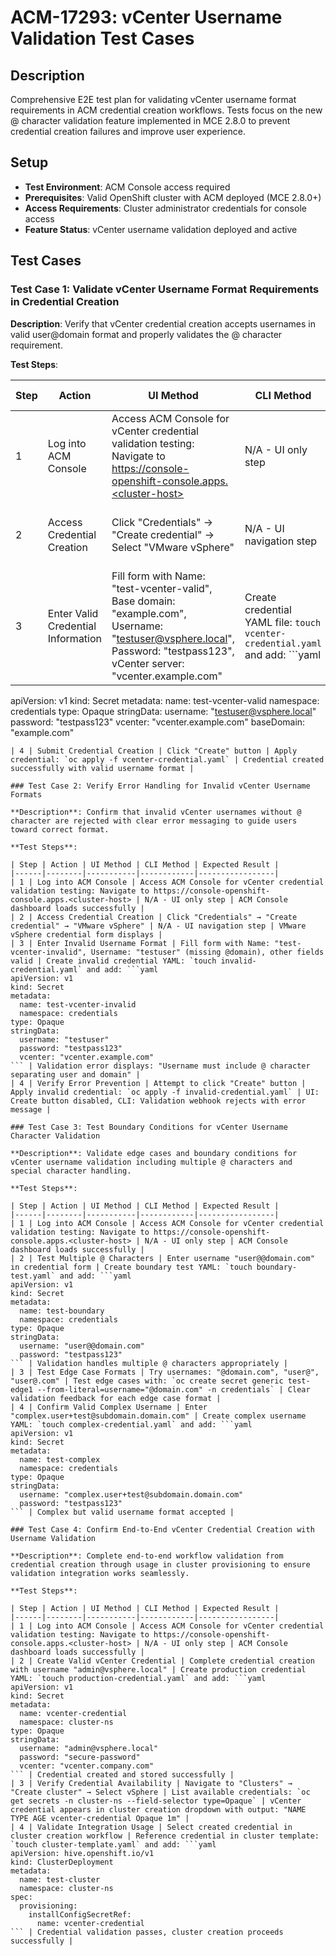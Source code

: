 # ACM-17293: vCenter Username Validation Test Cases

## Description
Comprehensive E2E test plan for validating vCenter username format requirements in ACM credential creation workflows. Tests focus on the new @ character validation feature implemented in MCE 2.8.0 to prevent credential creation failures and improve user experience.

## Setup
- **Test Environment**: ACM Console access required
- **Prerequisites**: Valid OpenShift cluster with ACM deployed (MCE 2.8.0+)  
- **Access Requirements**: Cluster administrator credentials for console access
- **Feature Status**: vCenter username validation deployed and active

## Test Cases

### Test Case 1: Validate vCenter Username Format Requirements in Credential Creation

**Description**: Verify that vCenter credential creation accepts usernames in valid user@domain format and properly validates the @ character requirement.

**Test Steps**:

| Step | Action | UI Method | CLI Method | Expected Result |
|------|--------|-----------|------------|-----------------|
| 1 | Log into ACM Console | Access ACM Console for vCenter credential validation testing: Navigate to https://console-openshift-console.apps.<cluster-host> | N/A - UI only step | ACM Console dashboard loads successfully |
| 2 | Access Credential Creation | Click "Credentials" → "Create credential" → Select "VMware vSphere" | N/A - UI navigation step | VMware vSphere credential form displays |
| 3 | Enter Valid Credential Information | Fill form with Name: "test-vcenter-valid", Base domain: "example.com", Username: "testuser@vsphere.local", Password: "testpass123", vCenter server: "vcenter.example.com" | Create credential YAML file: `touch vcenter-credential.yaml` and add: ```yaml
apiVersion: v1
kind: Secret
metadata:
  name: test-vcenter-valid
  namespace: credentials
type: Opaque
stringData:
  username: "testuser@vsphere.local"
  password: "testpass123"
  vcenter: "vcenter.example.com"
  baseDomain: "example.com"
``` | Form accepts valid username format, validation passes |
| 4 | Submit Credential Creation | Click "Create" button | Apply credential: `oc apply -f vcenter-credential.yaml` | Credential created successfully with valid username format |

### Test Case 2: Verify Error Handling for Invalid vCenter Username Formats

**Description**: Confirm that invalid vCenter usernames without @ character are rejected with clear error messaging to guide users toward correct format.

**Test Steps**:

| Step | Action | UI Method | CLI Method | Expected Result |
|------|--------|-----------|------------|-----------------|
| 1 | Log into ACM Console | Access ACM Console for vCenter credential validation testing: Navigate to https://console-openshift-console.apps.<cluster-host> | N/A - UI only step | ACM Console dashboard loads successfully |
| 2 | Access Credential Creation | Click "Credentials" → "Create credential" → "VMware vSphere" | N/A - UI navigation step | VMware vSphere credential form displays |
| 3 | Enter Invalid Username Format | Fill form with Name: "test-vcenter-invalid", Username: "testuser" (missing @domain), other fields valid | Create invalid credential YAML: `touch invalid-credential.yaml` and add: ```yaml
apiVersion: v1
kind: Secret
metadata:
  name: test-vcenter-invalid
  namespace: credentials
type: Opaque
stringData:
  username: "testuser"
  password: "testpass123"
  vcenter: "vcenter.example.com"
``` | Validation error displays: "Username must include @ character separating user and domain" |
| 4 | Verify Error Prevention | Attempt to click "Create" button | Apply invalid credential: `oc apply -f invalid-credential.yaml` | UI: Create button disabled, CLI: Validation webhook rejects with error message |

### Test Case 3: Test Boundary Conditions for vCenter Username Character Validation

**Description**: Validate edge cases and boundary conditions for vCenter username validation including multiple @ characters and special character handling.

**Test Steps**:

| Step | Action | UI Method | CLI Method | Expected Result |
|------|--------|-----------|------------|-----------------|
| 1 | Log into ACM Console | Access ACM Console for vCenter credential validation testing: Navigate to https://console-openshift-console.apps.<cluster-host> | N/A - UI only step | ACM Console dashboard loads successfully |
| 2 | Test Multiple @ Characters | Enter username "user@@domain.com" in credential form | Create boundary test YAML: `touch boundary-test.yaml` and add: ```yaml
apiVersion: v1
kind: Secret
metadata:
  name: test-boundary
  namespace: credentials
type: Opaque
stringData:
  username: "user@@domain.com"
  password: "testpass123"
``` | Validation handles multiple @ characters appropriately |
| 3 | Test Edge Case Formats | Try usernames: "@domain.com", "user@", "user@.com" | Test edge cases with: `oc create secret generic test-edge1 --from-literal=username="@domain.com" -n credentials` | Clear validation feedback for each edge case format |
| 4 | Confirm Valid Complex Username | Enter "complex.user+test@subdomain.domain.com" | Create complex username YAML: `touch complex-credential.yaml` and add: ```yaml
apiVersion: v1
kind: Secret
metadata:
  name: test-complex
  namespace: credentials
type: Opaque
stringData:
  username: "complex.user+test@subdomain.domain.com"
  password: "testpass123"
``` | Complex but valid username format accepted |

### Test Case 4: Confirm End-to-End vCenter Credential Creation with Username Validation

**Description**: Complete end-to-end workflow validation from credential creation through usage in cluster provisioning to ensure validation integration works seamlessly.

**Test Steps**:

| Step | Action | UI Method | CLI Method | Expected Result |
|------|--------|-----------|------------|-----------------|
| 1 | Log into ACM Console | Access ACM Console for vCenter credential validation testing: Navigate to https://console-openshift-console.apps.<cluster-host> | N/A - UI only step | ACM Console dashboard loads successfully |
| 2 | Create Valid vCenter Credential | Complete credential creation with username "admin@vsphere.local" | Create production credential YAML: `touch production-credential.yaml` and add: ```yaml
apiVersion: v1
kind: Secret
metadata:
  name: vcenter-credential
  namespace: cluster-ns
type: Opaque
stringData:
  username: "admin@vsphere.local"
  password: "secure-password"
  vcenter: "vcenter.company.com"
``` | Credential created and stored successfully |
| 3 | Verify Credential Availability | Navigate to "Clusters" → "Create cluster" → Select vSphere | List available credentials: `oc get secrets -n cluster-ns --field-selector type=Opaque` | vCenter credential appears in cluster creation dropdown with output: "NAME TYPE AGE vcenter-credential Opaque 1m" |
| 4 | Validate Integration Usage | Select created credential in cluster creation workflow | Reference credential in cluster template: `touch cluster-template.yaml` and add: ```yaml
apiVersion: hive.openshift.io/v1
kind: ClusterDeployment
metadata:
  name: test-cluster
  namespace: cluster-ns
spec:
  provisioning:
    installConfigSecretRef:
      name: vcenter-credential
``` | Credential validation passes, cluster creation proceeds successfully |